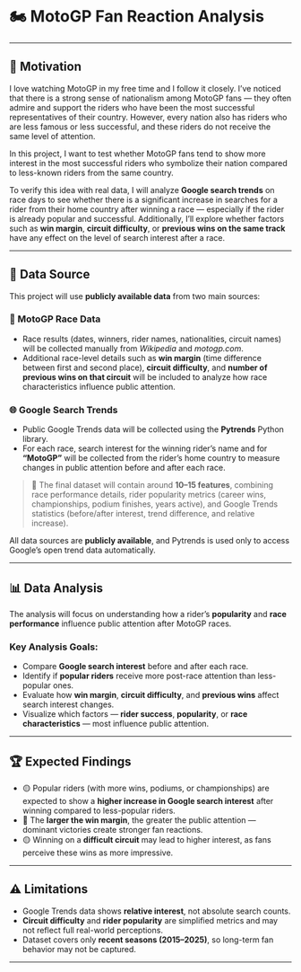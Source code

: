 # 🏍️ **MotoGP Fan Reaction Analysis**

---

## 🎯 Motivation

I love watching MotoGP in my free time and I follow it closely.
I’ve noticed that there is a strong sense of nationalism among MotoGP fans — they often admire and support the riders who have been the most successful representatives of their country.
However, every nation also has riders who are less famous or less successful, and these riders do not receive the same level of attention.

In this project, I want to test whether MotoGP fans tend to show more interest in the most successful riders who symbolize their nation compared to less-known riders from the same country.

To verify this idea with real data, I will analyze **Google search trends** on race days to see whether there is a significant increase in searches for a rider from their home country after winning a race — especially if the rider is already popular and successful.
Additionally, I’ll explore whether factors such as **win margin**, **circuit difficulty**, or **previous wins on the same track** have any effect on the level of search interest after a race.

---

## 🏁 Data Source

This project will use **publicly available data** from two main sources:

### 📄 MotoGP Race Data

* Race results (dates, winners, rider names, nationalities, circuit names) will be collected manually from *Wikipedia* and *motogp.com*.
* Additional race-level details such as **win margin** (time difference between first and second place), **circuit difficulty**, and **number of previous wins on that circuit** will be included to analyze how race characteristics influence public attention.

### 🌐 Google Search Trends

* Public Google Trends data will be collected using the **Pytrends** Python library.
* For each race, search interest for the winning rider’s name and for **“MotoGP”** will be collected from the rider’s home country to measure changes in public attention before and after each race.

> 💾 The final dataset will contain around **10–15 features**, combining race performance details, rider popularity metrics (career wins, championships, podium finishes, years active), and Google Trends statistics (before/after interest, trend difference, and relative increase).

All data sources are **publicly available**, and Pytrends is used only to access Google’s open trend data automatically.

---

## 📊 Data Analysis

The analysis will focus on understanding how a rider’s **popularity** and **race performance** influence public attention after MotoGP races.

### Key Analysis Goals:

* Compare **Google search interest** before and after each race.
* Identify if **popular riders** receive more post-race attention than less-popular ones.
* Evaluate how **win margin**, **circuit difficulty**, and **previous wins** affect search interest changes.
* Visualize which factors — **rider success**, **popularity**, or **race characteristics** — most influence public attention.

---

## 🏆 Expected Findings

* 🟡 Popular riders (with more wins, podiums, or championships) are expected to show a **higher increase in Google search interest** after winning compared to less-popular riders.
* 🔵 The **larger the win margin**, the greater the public attention — dominant victories create stronger fan reactions.
* 🟡 Winning on a **difficult circuit** may lead to higher interest, as fans perceive these wins as more impressive.

---

## ⚠️ Limitations

* Google Trends data shows **relative interest**, not absolute search counts.
* **Circuit difficulty** and **rider popularity** are simplified metrics and may not reflect full real-world perceptions.
* Dataset covers only **recent seasons (2015–2025)**, so long-term fan behavior may not be captured.

---


